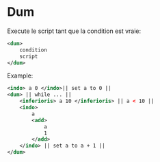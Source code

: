 # Dum
Execute le script tant que la condition est vraie:
```xml
<dum>
	condition
	script
</dum>
```
Example:
```xml
<indo> a 0 </indo>|| set a to 0 ||
<dum> || while ... ||
	<inferioris> a 10 </inferioris> || a < 10 ||
	<indo>
		a
		<add>
			a
			1
		</add>
	</indo> || set a to a + 1 ||
</dum>
```
